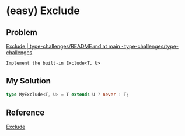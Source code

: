 # (easy) Exclude

## Problem

[Exclude | type-challenges/README.md at main · type-challenges/type-challenges](https://github.com/type-challenges/type-challenges/blob/main/questions/00043-easy-exclude/README.md)

```
Implement the built-in Exclude<T, U>
```

## My Solution

```typescript
type MyExclude<T, U> = T extends U ? never : T;
```

## Reference

[Exclude](https://ghaiklor.github.io/type-challenges-solutions/en/easy-exclude.html)
